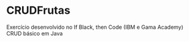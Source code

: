 # CRUDFrutas
Exercício desenvolvido no If Black, then Code (IBM e Gama Academy) CRUD básico em Java
